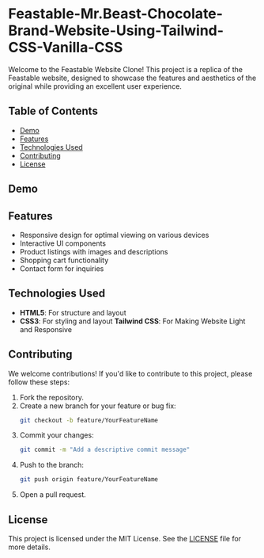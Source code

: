# Feastable-Mr.Beast-Chocolate-Brand-Website-Using-Tailwind-CSS-Vanilla-CSS

Welcome to the Feastable Website Clone! This project is a replica of the Feastable website, designed to showcase the features and aesthetics of the original while providing an excellent user experience.

## Table of Contents

- [Demo](#demo)
- [Features](#features)
- [Technologies Used](#technologies-used)
- [Contributing](#contributing)
- [License](#license)

## Demo



## Features

- Responsive design for optimal viewing on various devices
- Interactive UI components
- Product listings with images and descriptions
- Shopping cart functionality
- Contact form for inquiries

## Technologies Used

- **HTML5**: For structure and layout
- **CSS3**: For styling and layout
  **Tailwind CSS**: For Making Website Light and Responsive
  
## Contributing

We welcome contributions! If you'd like to contribute to this project, please follow these steps:

1. Fork the repository.
2. Create a new branch for your feature or bug fix:
   ```bash
   git checkout -b feature/YourFeatureName
   ```
3. Commit your changes:
   ```bash
   git commit -m "Add a descriptive commit message"
   ```
4. Push to the branch:
   ```bash
   git push origin feature/YourFeatureName
   ```
5. Open a pull request.

## License

This project is licensed under the MIT License. See the [LICENSE](LICENSE) file for more details.
